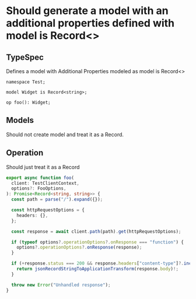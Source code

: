 # Should generate a model with an additional properties defined with model is Record<>

## TypeSpec

Defines a model with Additional Properties modeled as model is Record<>

```tsp
namespace Test;

model Widget is Record<string>;

op foo(): Widget;
```

## Models

Should not create model and treat it as a Record.

## Operation

Should just treat it as a Record

```ts src/api/testClientOperations.ts function foo
export async function foo(
  client: TestClientContext,
  options?: FooOptions,
): Promise<Record<string, string>> {
  const path = parse("/").expand({});

  const httpRequestOptions = {
    headers: {},
  };

  const response = await client.path(path).get(httpRequestOptions);

  if (typeof options?.operationOptions?.onResponse === "function") {
    options?.operationOptions?.onResponse(response);
  }

  if (+response.status === 200 && response.headers["content-type"]?.includes("application/json")) {
    return jsonRecordStringToApplicationTransform(response.body)!;
  }

  throw new Error("Unhandled response");
}
```

